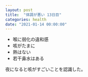 ```yaml
---
layout: post
title:  "体調が悪い 13日目"
categories: health
date: "2021-01-14 00:00:00"
---
```


- 喉に弱化の違和感
- 咳がたまに
- 熱はない
- 若干鼻水はある

夜になると咳がすごいことを認識した。
